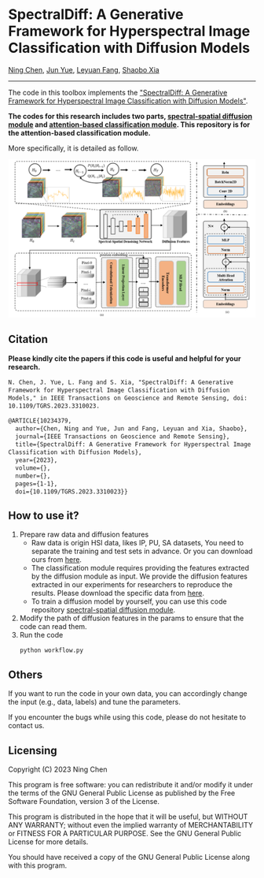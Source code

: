 # SpectralDiff: A Generative Framework for Hyperspectral Image Classification with Diffusion Models

[Ning Chen](), [Jun Yue](), [Leyuan Fang](), [Shaobo Xia]()
___________

The code in this toolbox implements the ["SpectralDiff: A Generative Framework for Hyperspectral Image Classification with Diffusion Models"](https://ieeexplore.ieee.org/document/10234379). 

**The codes for this research includes two parts, [spectral-spatial diffusion module](https://github.com/chenning0115/spectraldiff_diffusion/) and [attention-based classification module](https://github.com/chenning0115/SpectralDiff#spectraldiff). This repository is for the attention-based classification module.**

More specifically, it is detailed as follow.

![alt text](./framework.png)

Citation
---------------------

**Please kindly cite the papers if this code is useful and helpful for your research.**

```
N. Chen, J. Yue, L. Fang and S. Xia, "SpectralDiff: A Generative Framework for Hyperspectral Image Classification with Diffusion Models," in IEEE Transactions on Geoscience and Remote Sensing, doi: 10.1109/TGRS.2023.3310023.

```

```
@ARTICLE{10234379,
  author={Chen, Ning and Yue, Jun and Fang, Leyuan and Xia, Shaobo},
  journal={IEEE Transactions on Geoscience and Remote Sensing}, 
  title={SpectralDiff: A Generative Framework for Hyperspectral Image Classification with Diffusion Models}, 
  year={2023},
  volume={},
  number={},
  pages={1-1},
  doi={10.1109/TGRS.2023.3310023}}

```


How to use it?
---------------------
1. Prepare raw data and diffusion features
   * Raw data is origin HSI data, likes IP, PU, SA datasets, You need to separate the training and test sets in advance. Or you can download ours from [here]().
   * The classification module requires providing the features extracted by the diffusion module as input. We provide the diffusion features extracted in our experiments for researchers to reproduce the results. Please download the specific data from [here]().
   * To train a diffusion model by yourself, you can use this code repository [spectral-spatial diffusion module](https://github.com/chenning0115/spectraldiff_diffusion/). 
2. Modify the path of diffusion features in the params to ensure that the code can read them.
3. Run the code
   ```
   python workflow.py
   ```

Others
----------------------
If you want to run the code in your own data, you can accordingly change the input (e.g., data, labels) and tune the parameters.

If you encounter the bugs while using this code, please do not hesitate to contact us.

Licensing
---------

Copyright (C) 2023 Ning Chen

This program is free software: you can redistribute it and/or modify it under the terms of the GNU General Public License as published by the Free Software Foundation, version 3 of the License.

This program is distributed in the hope that it will be useful, but WITHOUT ANY WARRANTY; without even the implied warranty of MERCHANTABILITY or FITNESS FOR A PARTICULAR PURPOSE. See the GNU General Public License for more details.

You should have received a copy of the GNU General Public License along with this program.

